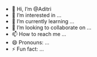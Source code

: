 - 👋 Hi, I’m @Aditri
- 👀 I’m interested in ...
- 🌱 I’m currently learning ...
- 💞️ I’m looking to collaborate on ...
- 📫 How to reach me ...
- 😄 Pronouns: ...
- ⚡ Fun fact: ...

<!---
Aditri is a ✨ special ✨ repository because its `README.md` (this file) appears on your GitHub profile.
You can click the Preview link to take a look at your changes.
--->
